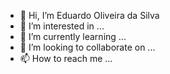 - 👋 Hi, I’m Eduardo Oliveira da Silva 
- 👀 I’m interested in ...
- 🌱 I’m currently learning ...
- 💞️ I’m looking to collaborate on ...
- 📫 How to reach me ...

<!---
Xgkgkdkxgdtistiiststististitisyisjljfg/Xgkgkdkxgdtistiiststististitisyisjljfg is a ✨ special ✨ repository because its `README.md` (this file) appears on your GitHub profile.
You can click the Preview link to take a look at your changes.
--->
